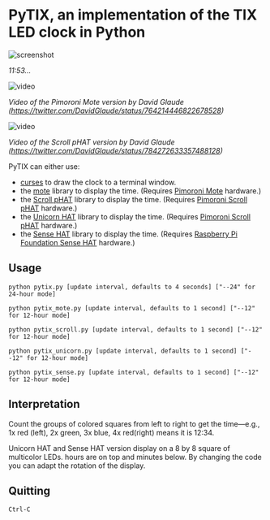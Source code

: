# PyTIX, an implementation of the TIX LED clock in Python

![screenshot](https://github.com/mdoege/PyTIX/raw/master/screenshot.png "PyTIX screenshot")

_11:53…_

![video](https://github.com/mdoege/PyTIX/raw/master/video.gif "PyTIX video")

_Video of the Pimoroni Mote version by David Glaude (https://twitter.com/DavidGlaude/status/764214446822678528)_

![video](https://github.com/mdoege/PyTIX/raw/master/video2.gif "PyTIX video")

_Video of the Scroll pHAT version by David Glaude (https://twitter.com/DavidGlaude/status/784272633357488128)_

PyTIX can either use:
* [curses](http://docs.python.org/library/curses.html) to draw the clock to a terminal window.
* the [mote](https://github.com/pimoroni/mote) library to display the time. (Requires [Pimoroni Mote](https://shop.pimoroni.com/products/mote) hardware.)
* the [Scroll pHAT](https://github.com/pimoroni/scroll-phat) library to display the time. (Requires [Pimoroni Scroll pHAT](https://shop.pimoroni.com/products/scroll-phat) hardware.)
* the [Unicorn HAT](https://github.com/pimoroni/unicorn-hat) library to display the time. (Requires [Pimoroni Scroll pHAT](https://shop.pimoroni.com/products/unicorn-hat) hardware.)
* the [Sense HAT](https://www.raspberrypi.org/documentation/hardware/sense-hat/) library to display the time. (Requires [Raspberry Pi Foundation Sense HAT](https://www.raspberrypi.org/products/sense-hat/) hardware.)


## Usage

`python pytix.py [update interval, defaults to 4 seconds] ["--24" for 24-hour mode]`

`python pytix_mote.py [update interval, defaults to 1 second] ["--12" for 12-hour mode]`

`python pytix_scroll.py [update interval, defaults to 1 second] ["--12" for 12-hour mode]`

`python pytix_unicorn.py [update interval, defaults to 1 second] ["--12" for 12-hour mode]`

`python pytix_sense.py [update interval, defaults to 1 second] ["--12" for 12-hour mode]`


## Interpretation

Count the groups of colored squares from left to right to get the time&mdash;e.g., 1x red (left), 2x green, 3x blue, 4x red(right) means it is 12:34.

Unicorn HAT and Sense HAT version display on a 8 by 8 square of multicolor LEDs. hours are on top and minutes below. By changing the code you can adapt the rotation of the display.


## Quitting

`Ctrl-C`

